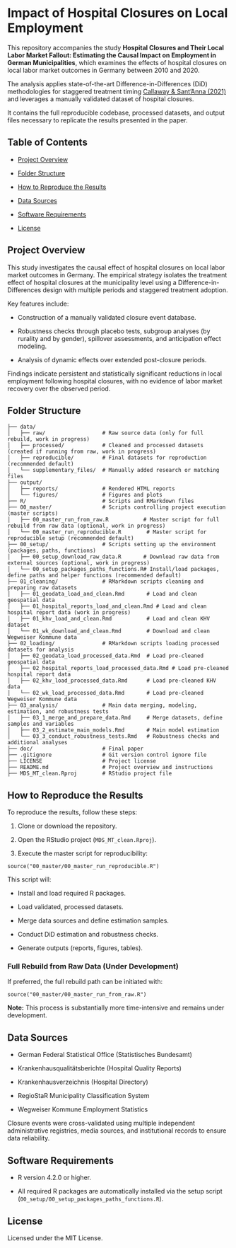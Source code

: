 # Impact of Hospital Closures on Local Employment

This repository accompanies the study **Hospital Closures and Their Local Labor Market Fallout: Estimating the Causal Impact on Employment in German Municipalities**, which examines the effects of hospital closures on local labor market outcomes in Germany between 2010 and 2020. 

The analysis applies state-of-the-art Difference-in-Differences (DiD) methodologies for staggered treatment timing [Callaway & Sant’Anna (2021)](https://doi.org/10.1016/j.jeconom.2020.12.001) and leverages a manually validated dataset of hospital closures.

It contains the full reproducible codebase, processed datasets, and output files necessary to replicate the results presented in the paper.

## Table of Contents

-    [Project Overview](https://chatgpt.com/c/680baebe-06b0-8011-b832-7f35c8428544#project-overview)

-    [Folder Structure](https://chatgpt.com/c/680baebe-06b0-8011-b832-7f35c8428544#folder-structure)

-    [How to Reproduce the Results](https://chatgpt.com/c/680baebe-06b0-8011-b832-7f35c8428544#how-to-reproduce-the-results)

-    [Data Sources](https://chatgpt.com/c/680baebe-06b0-8011-b832-7f35c8428544#data-sources)

-    [Software Requirements](https://chatgpt.com/c/680baebe-06b0-8011-b832-7f35c8428544#software-requirements)

-    [License](https://chatgpt.com/c/680baebe-06b0-8011-b832-7f35c8428544#license)

## Project Overview

This study investigates the causal effect of hospital closures on local labor market outcomes in Germany. The empirical strategy isolates the treatment effect of hospital closures at the municipality level using a Difference-in-Differences design with multiple periods and staggered treatment adoption.

Key features include:

-    Construction of a manually validated closure event database.

-    Robustness checks through placebo tests, subgroup analyses (by rurality and by gender), spillover assessments, and anticipation effect modeling.

-    Analysis of dynamic effects over extended post-closure periods.

Findings indicate persistent and statistically significant reductions in local employment following hospital closures, with no evidence of labor market recovery over the observed period.

## Folder Structure

```         
├── data/
│   ├── raw/                  # Raw source data (only for full rebuild, work in progress)
│   ├── processed/            # Cleaned and processed datasets (created if running from raw, work in progress)
│   ├── reproducible/         # Final datasets for reproduction (recommended default)
│   └── supplementary_files/  # Manually added research or matching files
├── output/
│   ├── reports/              # Rendered HTML reports
│   └── figures/              # Figures and plots
├── R/                        # Scripts and RMarkdown files
├── 00_master/                # Scripts controlling project execution (master scripts)
│   ├── 00_master_run_from_raw.R           # Master script for full rebuild from raw data (optional, work in progress)
│   └── 00_master_run_reproducible.R        # Master script for reproducible setup (recommended default)
├── 00_setup/                 # Scripts setting up the environment (packages, paths, functions)
│   ├── 00_setup_download_raw_data.R       # Download raw data from external sources (optional, work in progress)
│   └── 00_setup_packages_paths_functions.R# Install/load packages, define paths and helper functions (recommended default)
├── 01_cleaning/              # RMarkdown scripts cleaning and preparing raw datasets
│   ├── 01_geodata_load_and_clean.Rmd       # Load and clean geospatial data
│   ├── 01_hospital_reports_load_and_clean.Rmd # Load and clean hospital report data (work in progress)
│   ├── 01_khv_load_and_clean.Rmd           # Load and clean KHV dataset
│   └── 01_wk_download_and_clean.Rmd        # Download and clean Wegweiser Kommune data
├── 02_loading/               # RMarkdown scripts loading processed datasets for analysis
│   ├── 02_geodata_load_processed_data.Rmd  # Load pre-cleaned geospatial data
│   ├── 02_hospital_reports_load_processed_data.Rmd # Load pre-cleaned hospital report data
│   ├── 02_khv_load_processed_data.Rmd      # Load pre-cleaned KHV data
│   └── 02_wk_load_processed_data.Rmd       # Load pre-cleaned Wegweiser Kommune data
├── 03_analysis/              # Main data merging, modeling, estimation, and robustness tests
│   ├── 03_1_merge_and_prepare_data.Rmd     # Merge datasets, define samples and variables
│   ├── 03_2_estimate_main_models.Rmd       # Main model estimation
│   └── 03_3_conduct_robustness_tests.Rmd   # Robustness checks and additional analyses
├── doc/                      # Final paper
├── .gitignore                # Git version control ignore file
├── LICENSE                   # Project license
├── README.md                 # Project overview and instructions
├── MDS_MT_clean.Rproj        # RStudio project file

```

## How to Reproduce the Results

To reproduce the results, follow these steps:

1.   Clone or download the repository.

2.   Open the RStudio project (`MDS_MT_clean.Rproj`).

3.   Execute the master script for reproducibility:

```         
source("00_master/00_master_run_reproducible.R") 
```

This script will:

-    Install and load required R packages.

-    Load validated, processed datasets.

-    Merge data sources and define estimation samples.

-    Conduct DiD estimation and robustness checks.

-    Generate outputs (reports, figures, tables).


### Full Rebuild from Raw Data (Under Development)

If preferred, the full rebuild path can be initiated with:

```         
source("00_master/00_master_run_from_raw.R") 
```

**Note:** This process is substantially more time-intensive and remains under development.

## Data Sources

-    German Federal Statistical Office (Statistisches Bundesamt)

-    Krankenhausqualitätsberichte (Hospital Quality Reports)

-   Krankenhausverzeichnis (Hospital Directory)

-    RegioStaR Municipality Classification System

-   Wegweiser Kommune Employment Statistics

Closure events were cross-validated using multiple independent administrative registries, media sources, and institutional records to ensure data reliability.

## Software Requirements

-    R version 4.2.0 or higher.

-    All required R packages are automatically installed via the setup script (`00_setup/00_setup_packages_paths_functions.R`).

## License

Licensed under the MIT License.
